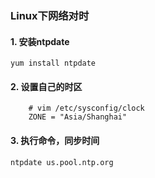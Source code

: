 ### Linux下网络对时

#### 1. 安装ntpdate

	yum install ntpdate

#### 2. 设置自己的时区

		# vim /etc/sysconfig/clock        
		ZONE = "Asia/Shanghai"

#### 3. 执行命令，同步时间

	ntpdate	us.pool.ntp.org

